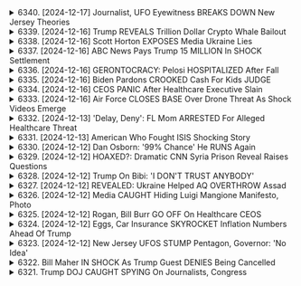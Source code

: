 <details>
<summary>6340. [2024-12-17] Journalist, UFO Eyewitness BREAKS DOWN New Jersey Theories</summary><br>

<a href="https://www.youtube.com/watch?v=yDkJoNlvZCg" target="_blank">
    <img src="https://img.youtube.com/vi/yDkJoNlvZCg/maxresdefault.jpg" 
        alt="[Youtube]" width="200">
</a>

# Journalist, UFO Eyewitness BREAKS DOWN New Jersey Theories

## 不明航空器事件之重點整理：採訪紀錄摘要

**概觀：** 本摘要基於一次採訪紀錄，內容主要討論近期於美國各地發生的不明航空器的目擊事件。採訪者與當地執法人員、白宮消息來源，以及調查事件的記者進行了深入交流，试图辨别事件的性质與背後原因。

**(一) 事件描述與目擊情況：**

*   **多重目擊證詞：** 無數的民眾和執法人員（包括警官、海岸守備隊）都報導目擊到不明飛行物（UFO）、無人機（Drone）或不明航空器（UAPA）。
*   **目擊地點：** 事件發生範圍廣泛，包括人口稠密地區和海岸線附近。
*   **異常現象：** 報導中提及的不尋常情況包括大量不明物體（多達50個）、以高速度追蹤執法船隻、以及在海洋中出現大量的空中物體。
*   **高度不確定性：** 目擊者無法確定這些物體的材質、動力來源或飛行方式。

**(二) 執法及政府部門的反應：**

*   **執法調查：** 當地執法部門（例如安郡警察局）正在積極追蹤這些物體，並記錄所有目擊事件。
*   **聯邦政府協作：** 執法部門將所有情報收集後都提交給聯邦政府。
*   **法律訴求：** 有執法部門呼籲制定相關法律，以规范无人机的运营，並追蹤所有飛行物體，類似於目前航空業對飛機的追蹤和管理方式。
*   **政府回應曖昧：** 白宮和聯邦政府的回應往往模糊不清，強調事態的可控，但沒有充分解释事件的本質。

**(三) 對事件起因的推測：**

*   **飛行器誤認：** 部分人士認為這些目擊事件可能是人們誤認了飛機、無人機或其他飛行器。
*   **無人機活動增長：** 隨著無人機技術的普及，無人機的非法或未經授權的使用情況也可能有所增加。
*   **政府機密活動：** 採訪者認為，聯邦政府可能參與一些秘密的航空活動，而這些活動可能被誤認為是外星或不明航空器。
*   **UFO/外星生命：** 一部分人仍懷疑這些不明航空器與外星生命或不明文明有關。

**(四) 採訪者的分析與判斷：**

*   **事件複雜性：**  採訪者認為，事件的起因很可能是一個複雜混合體，涉及飛行器误认、無人機活動、政府密事等多重因素。
*   **政府知情程度：** 採訪者懷疑聯邦政府可能掌握比公眾更多的信息，並正在選擇性地公開真相。
*   **風險評估：** 採訪者對聯邦政府的回應表示擔憂，認為其對事態的淡化可能構成一種不負責任行為，並可能隱藏著潛在的風險。



**結論：** 總體而言，這份採訪紀錄揭示了不明航空器事件的複雜性和不確定性。 需要更嚴肅的調查與分析，以辨明真相並确保公共安全。
</details>

<details>
<summary>6339. [2024-12-16] Trump REVEALS Trillion Dollar Crypto Whale Bailout</summary><br>

<a href="https://www.youtube.com/watch?v=rw3NTxWXvKg" target="_blank">
    <img src="https://img.youtube.com/vi/rw3NTxWXvKg/maxresdefault.jpg" 
        alt="[Youtube]" width="200">
</a>

# Trump REVEALS Trillion Dollar Crypto Whale Bailout

## 比特币战略：一份分析摘要

以下是关于比特币战略的要点总结，基于所提供的文本，并以客观严谨的条理进行组织：

**一、核心论点：对比特幣战略的反驳**

*   **财富转移:** 比特币战略被描述为一项通过转移公共资金，使已富裕阶层受益的“掠夺计划”。
*   **缺乏合理逻辑:**  策略的支持理由看似是为了让竞选支持者获得巨额利益，而非出于实际的经济或战略考虑。
*   **高风险投资：**将资金投入比特币被认为存在固有风险，包括技术过时、黑客攻击以及市场崩盘可能造成的重大财务损失。

**二、 潜在的经济风险**

*   **金融系统風險:**  将比特币纳入金融体系，提高了系统性风险。报告指出了加密货币购买资金被用于放贷的趋势，以及该领域带来的潜在问题。
*   **经济崩溃潜力:** 比特币的崩盘可能会导致类似2008年金融危机的连锁反应，特别是鉴于低收入家庭将加密货币收益用于获取住房贷款和汽车贷款的情况。
*   **过度杠杆:** 通过加密货币获得的贷款可能导致过度杠杆，加剧经济冲击时的脆弱性。

**三、 地缘政治影响**

*   **美元减弱：** 比特币战略被认为可能削弱美元价值，使美国在全球的经济影响力降低。
*   **制裁规避：** 其他国家可能利用比特币来规避经济制裁，从而损害美国的国家利益。
*   **普汀的兴趣：** 俄羅斯总统普丁对加密货币表现出兴趣，这进一步增加了人们对美元可能被规避的担忧。

**四、监管和人员变动问题**

*   **监管风险：** 该文件警告说，特朗普政府任命了亲加密货币的官员担任监管职位，可能会损害对加密货币市场的有效监管。
*   **政策失调：** 对证券交易委员会 (SEC) 和财政部的领导人进行人事调动，可能会导致监管力度减弱，对金融稳定构成威胁。
*   **PayPal 的角色:**  一些人认为，加密貨幣与PayPal的目标是创建一个“新世界货币”，但这可能会损害美国传统的金融系统。

**五、 固有技术和市场风险**

*   **技术过时：** 比特币可能被更先进的技术所取代，导致其价值迅速下降。
*   **黑客攻击和盗窃:**  加密货币对黑客攻击和盗窃尤其容易受到攻击，这可能导致巨额资金损失。
*   **缺乏内生价值:**  比特币缺乏传统的内在价值，其价格很大程度上取决于投机炒作。

**總結:**

这份分析批判性地评估了特朗普政府的比特币战略，指出其所存在的重大金融、经济、监管和技术风险。它强调了将公共资金投入这种高风险数字资产，可能导致财富转移，破坏金融稳定性，并损害美国的国家利益。
</details>

<details>
<summary>6338. [2024-12-16] Scott Horton EXPOSES Media Ukraine Lies</summary><br>

<a href="https://www.youtube.com/watch?v=K_5iClEOGu8" target="_blank">
    <img src="https://img.youtube.com/vi/K_5iClEOGu8/maxresdefault.jpg" 
        alt="[Youtube]" width="200">
</a>

# Scott Horton EXPOSES Media Ukraine Lies

## 斯考特·赫里翁關於俄烏衝突之觀點重點整理

斯考特·赫里翁 (Scott Hertron) 在 Breaking Points 節目中闡述了他對俄烏衝突的獨特視角。其核心觀點是：俄羅斯的行動並非僅僅基於浪漫或擴張野心，而是基於對自身安全關切的理性考量，且西方（尤其是美國和北約）長期以來的政策是衝突演變的主要因素。以下是他觀點的重點整理：

**一、衝突的根源：俄羅斯的合理安全關切**

*   **安全困境：** 弗拉基米爾·普丁認為，北約持續東擴，使得俄羅斯面臨來自西方國家的安全威脅。在烏克蘭部署導彈系統，使得莫斯科在 10 分鐘之內可能受到核攻擊。
*   **不對稱威脅：** 普丁擔心，如果烏克蘭加入北約，將使得西方有能力部署對俄羅斯構成直接威脅的武器系統。
*   **歷史背景：** 普丁多次強調，對克里米亞的防禦是其安全戰略的核心，他認為西方不尊重俄羅斯的安全關切。
*   **明確的訴求：** 他強調，俄羅斯的訴求並非是完全佔領烏克蘭，而是確保自身安全，即阻止烏克蘭加入北約，並阻止在該地區部署對俄羅斯構成威脅的武器系統。

**二、西方（尤其是美國和北約）的過錯**

*   **北約東擴：** 北約長期東擴，無視俄羅斯的警告和安全關切，是破壞歐洲安全格局的主要因素。
*   **雙重標準：** 西方在處理國際冲突時存在雙重標準，例如，在科索沃、南蘇丹和戈蘭高地等地區支持分離主義運動，但在俄羅斯周邊卻反對。
*   **自由主義世界秩序的虛偽性：** 西方所宣揚的自由主義世界秩序，僅是世界帝國主義的變相形式，其根本目的是維護自身的利益。
*   **違反國際規則：** 國際規則被西方所利用，以達到其政治目的，而忽略了其他国家的安全關切。
*   **領土爭端的處理：** 若是美國所為，西方便會默許，但俄羅斯若採取類似行動，則會受到嚴厲批評 (例如科索沃 vs 克里米亞)。

**三、烏克蘭的地位和衝突的意義**

*   **美國對烏克蘭的價值：** 斯考特·赫里翁認為，美國並不在乎烏克蘭的戰略意義，冷戰時期蘇聯占領烏克蘭時，美國也未採取任何行動。
*   **俄羅斯對烏克蘭的戰略重要性：** 對於俄羅斯而言，確保烏克蘭不加入北約，並防止其成為對俄羅斯構成威脅的地區，至關重要。
*  **不應接受邊境爭端的國家加入北約：** 北約不應接納存在領土爭端的國家為成員，以免引發更大的冲突。
*  **黑海地區的戰略意義：** 北約在黑海地區的存在，對於俄羅斯構成了直接的安全威脅。

**四、斯考特·赫里翁的論述方式**

*   **歷史、地緣政治和國際關係視角：** 斯考特·赫里翁的論述融合了歷史、地緣政治和國際關係等方面的知識，提供了一個全面而深入的分析。
*   **批判性思考：** 他對主流觀點進行了批判性思考，並提出了不同的見解。
*   **客觀性和理性的分析：** 斯考特·赫里翁的分析是基於客觀事實和邏輯推理，避免了情緒化的表達和偏見。
* **論述依據：** 斯考特·赫里翁的論述主要基於他的書籍，以及他在節目中所分析的歷史資料和地緣政治背景。

總而言之，斯考特·赫里翁認為，俄烏衝突並非簡單的侵略行為，而是多種因素共同作用的結果。理解衝突背後的深層原因，需要從歷史、地緣政治和國際關係等角度進行分析，並且需要批判性地思考主流觀點。他的觀點提供了一種理解衝突的新視角，並引發人們對國際安全格局和地緣政治的思考。
</details>

<details>
<summary>6337. [2024-12-16] ABC News Pays Trump 15 MILLION In SHOCK Settlement</summary><br>

<a href="https://www.youtube.com/watch?v=LqpNbc-pY84" target="_blank">
    <img src="https://img.youtube.com/vi/LqpNbc-pY84/maxresdefault.jpg" 
        alt="[Youtube]" width="200">
</a>

# ABC News Pays Trump 15 MILLION In SHOCK Settlement

## 對喬治·斯蒂法諾普洛斯（George Stephonopoulos）名譽毀損訴訟的重點整理與分析

以下，根據提供的文本，將事件與分析重點整理如下：

**I. 事件背景：**

*   **訴訟的起因：** 喬治·斯蒂法諾普洛斯在一期節目中關於特朗普的言論引發了特朗普陣營的訴訟威脅。
*   **ABC的反應：** ABC選擇和解，刊登了編輯註釋，但註釋內容模糊且缺乏明確承認錯誤。
*   **核心爭議點：** 媒體界對ABC屈服於威脅，而非捍衛其新聞報導自由表示質疑與擔憂。

**II. ABC屈服原因的可能性推測：**

*   **保險因素：** 有分析指出，類似事件中，保險公司可能要求媒體和解，降低風險。此前曾有案例（克里斯·漢森事件）表明保險公司可能主導和解決策。
*   **避免訴訟成本：** 媒體可能評估了訴訟的成本、時間和聲譽風險，最終決定和解以避免更嚴重的後果。
*   **特朗普陣營的威脅：**  特朗普陣營可能直接聯繫ABC，威脅若不更正言論，將發起名譽毀損訴訟。

**III. 對此決定的批評與擔憂：**

*   **新聞自由的侵蝕：** 多名專家（包括律師、記者）認為，ABC此舉為不正當壓力屈服，設置了一個可怕的先例，可能危害新聞自由和媒體獨立性。
*   **對媒體的威慑：** 此事件可能向其他媒體傳達信息，暗示在報導涉及特朗普時需謹慎，以免引發訴訟。
*   **編輯註釋的模糊性：** 編輯註釋的措辭含糊不清，未能明確承認錯誤或更正不實信息，被認為是一種敷衍的方式。
* **媒體怯懦** 多個媒體工作者認為ABC屈服於壓力是種怯懦行為。

**IV. 其他重要觀點：**

*   **保險因素的可能性：** 媒體的保險可能促使和解。
*   **案例類似性：** 曾有名記者與保險公司產生衝突，保險公司促使他和解。
*   **編輯註釋的作用：** 和解協議可能要求包含編輯註釋。

**V. 文本呼籲**

*   文本作者希望得到ABC內幕消息，並強調自己將公開一切真相。
* 作者同時呼籲支持獨立媒體，並邀請讀者訂閱breakingpointsto.com。
* 文本鼓勵讀者分享並留下意見。
</details>

<details>
<summary>6336. [2024-12-16] GERONTOCRACY: Pelosi HOSPITALIZED After Fall</summary><br>

<a href="https://www.youtube.com/watch?v=idcOxWm7RLU" target="_blank">
    <img src="https://img.youtube.com/vi/idcOxWm7RLU/maxresdefault.jpg" 
        alt="[Youtube]" width="200">
</a>

# GERONTOCRACY: Pelosi HOSPITALIZED After Fall

## Breaking Points 節目對話重點整理：美國政治體制與民主困境

以下為 Breaking Points 節目的對話重點整理，針對美國政治體制、民主運作、以及資深政治人物權力固守等問題，進行結構化的歸納：

**一. 資深政治人物權力固守的現象分析:**

*   **缺乏可信的挑戰者:** 諸如米奇·麥克康奈、南希·裴洛西、戴安·範斯坦等資深政治人物，往往能夠利用自身財力、政治資源，壓制可能的黨內挑戰者，避免初選競爭。
*   **對黨內初選的操縱:** 資深議員傾向拒絕與挑戰者進行公開辯論，透過資金和資源優位，控制選舉結果。
*   **政治生態的助長：** 在某些情況下，例如肯塔基和舊金山，選區政治結構（共和黨優勢區，或民主黨鐵票區）使得資深議員即便不受當地選民歡迎，亦能藉由黨內優勢穩奪勝選。

**二. 民主運作的缺陷與隱憂:**

*   **選民選擇的侷限性:** 缺乏具競爭力、理念清晰的挑戰者，限制了選民的多元選擇。
*   **缺乏真正的政治革新:** 現有體系阻礙了新觀念、新力量的湧現，讓選民難以推動真正的改變。
*   **政客權力掌握的長期化：** 一些政治人物直至身體虛弱，甚至喪失認知能力，仍在職，凸顯政治體系缺乏健全的換血機制。
*   **利益集團的操控:** 既有體系容易被利益集團掌控，阻礙了真正代表民意的政策推動。

**三. 肯塔基州與舊金山選區的特殊性分析:**

*   **肯塔基州：** 該州由於強烈的共和黨傾向，使得民主黨候選人難以與麥克康奈競爭，即便麥克康奈不受選民歡迎。
*   **舊金山：** 裴洛西在該選區擁有深厚的黨內優勢，使得民主黨初選缺乏真正的競爭，讓她得以長期在職。

**四. 體制性問題的根源：**

*   **資金的力量：** 政治人物藉由籌集大量資金，強化自身影響力及操縱選舉的空間。
*   **缺乏制衡機制：** 現有體系缺乏健全的制衡機制，無法有效遏制資歷深厚的政客濫用權力的現象。
*   **美國醫療保健體制的問題：** 議員們能夠在身體狀況不佳的時候持續擔任公職，暴露了美國的醫療保健體系無法及時啟動換血機制。
*   **孤立主義 VS. 霸權：** 節目提到一些資深政客仍然堅持美國在全球霸權的政策，而忽視了國內的需求。

**五. 節目呼籲與號召：**

*   節目呼籲選民認清體制性問題，並積極參與政治，推動真正的變革。
*   節目呼籲支持獨立媒體，打破既有權力的壟斷。
*   節目鼓勵觀眾分享節目內容，擴大影響力，共同努力改變現狀。
</details>

<details>
<summary>6335. [2024-12-16] Biden Pardons CROOKED Cash For Kids JUDGE</summary><br>

<a href="https://www.youtube.com/watch?v=7FxSGj9-MbE" target="_blank">
    <img src="https://img.youtube.com/vi/7FxSGj9-MbE/maxresdefault.jpg" 
        alt="[Youtube]" width="200">
</a>

# Biden Pardons CROOKED Cash For Kids JUDGE

好的，以下是對您提供的文字的重點整理與歸納：

**總體主題：** 總統赦免權的濫用與不公正，以及拜登政府赦免決定的爭議性。

**一、核心論點：**

*   **赦免權的選擇性運用：** 批評人士認為拜登政府的赦免決策優先考慮了其支持者、富裕人士及其盟友，而非真正需要幫助的無辜者。
*   **缺乏審查機制：** 赦免流程存在漏洞，使得一些不應被赦免的人（如“金錢導向”的法官）也獲得了赦免。
*   **不公的優先級：** 總統之子以及與政權有聯繫的人比實際被不公正地監禁的個人獲得了更高的赦免優先級。

**二、具體例子：**

*   **總統之子：** 拜登總統的首個赦免對象是他的儿子。
*   **“金錢導向”的法官：** 一名因“金錢導向”而判刑的法官被赦免，引發廣泛批評。
*   **被遺忘的受害者：** 被指控需要幫助的個人（如史蒂芬·東吉、朱利安·阿桑奇等）卻未得到赦免。

**三、批評與疑慮：**

*   **缺乏透明度：** 赦免流程的缺乏透明度讓人懷疑總統的赦免權被濫用。
*   **缺乏盡職調查：** 總統似乎缺乏對赦免對象背景的審查，導致不良後果。
*   **政治動機：** 批評者認為拜登政府的赦免決策具有政治動機，目的是討好特定群體。

**四、總結：**

文章批判了拜登政府赦免權的使用，並指出其決策存在偏頗和不公正的現象。 作者認為總統似乎優先考慮了政治盟友和富豪捐贈者, 而忽略了那些真正需要幫助的受害者。

希望這些重點整理對您有所幫助！
</details>

<details>
<summary>6334. [2024-12-16] CEOS PANIC After Healthcare Executive Slain</summary><br>

<a href="https://www.youtube.com/watch?v=JxQA4u_WYM0" target="_blank">
    <img src="https://img.youtube.com/vi/JxQA4u_WYM0/maxresdefault.jpg" 
        alt="[Youtube]" width="200">
</a>

# CEOS PANIC After Healthcare Executive Slain

## Breaking Points 視頻重點摘要 (關於槍擊事件嫌犯逮捕)

以下是視頻內容的重點摘要，以條列格式呈現，並使用正式用語：

**一. 事件概要**

*   **槍擊事件發生**: 視頻討論一桩槍擊事件，重點關注嫌犯的逮捕過程及其相關隱私疑慮。
*   **嫌犯逮捕**: 嫌犯在被列車逮捕後，嫌疑犯的個人資料和逮捕過程成為討論重點。
*  **懷疑逮捕進程** : 視頻主要討論逮捕過程中的異常情況以及可能存在的隱私侵犯。

**二. 逮捕過程細節**

*   **照片辨識**: 執法部門利用嫌犯的照片，通過公民提供的線索進行辨識。
*   **麥當勞線索**: 嫌犯是根據麥當勞快餐店客戶提供的線索，通過臉部匹配技術確定身份。
*   **時間疑慮**: 傳聞嫌犯是在警方根據該線索到達現場後幾分鐘被逮捕，由於信息量巨大，時間安排引人懷疑。
*   **潛在的監視技術**: 視頻質疑執法部門是否使用了麥當勞快餐店的監視系統 (包括臉部識別)，未經同意調取公民資料，構成潛在隱私侵犯。

**三. 隱私權及監視技術的討論**

*   **面部掃描和生物數據**:  視頻指出，TSA (運輸安保管理局) 正在推行面部掃描技術，例如在機場進行安檢，並將公民的生物數據存儲在政府數據庫中。
*   **預檢和監控網絡**:  指出有 4500 萬人已參與 TSA 預檢計劃，意味著他們的指紋、面部信息和個人數據已被政府搜集。
*   **監視技術的普及**:  強調現代城市中監視攝影机的數量龐大，導致公民几乎無時無刻不在被監控。

**四.  嫌犯行為分析**

*   **丟棄的物品**: 嫌犯在逃亡過程中丟棄了槍支、子彈和假鈔，行為舉止引發疑問。
*   **逃亡策略**: 嫌犯未選擇搭乘飛機，而是選擇搭乘列車逃生，或許認為這是一種更安全的方式。
*  **是否故意被捕**： 視頻質疑嫌犯是否故意被捕，因為他丟棄的物品過於明顯。

**五. 媒體和公民的參與**

*   **公民參與情報提供**：公民積極參與情報提供，但大量情報可能導致警方難以篩選可信資訊。
*  **媒體曝光隱私**： 公眾對於隱私權的討論：對於政府的行為、隱私政策、監控技術以及公民權利等問題提出質疑。

**六. 呼籲及行動**

*    **支持獨立媒體**：鼓勵觀眾支持Breakingpoints.com，以支持獨立媒體發展。
*   **參與討論**：鼓勵觀眾通過點讚、留言和分享視頻，參與討論，擴大影響力。
</details>

<details>
<summary>6333. [2024-12-16] Air Force CLOSES BASE Over Drone Threat As Shock Videos Emerge</summary><br>

<a href="https://www.youtube.com/watch?v=FbbGXVKvNMs" target="_blank">
    <img src="https://img.youtube.com/vi/FbbGXVKvNMs/maxresdefault.jpg" 
        alt="[Youtube]" width="200">
</a>

# Air Force CLOSES BASE Over Drone Threat As Shock Videos Emerge

好的，以下是對提供的文字記錄進行的重點整理，使用正式用語、分段歸納和條列格式：

**一、事件概述與核心爭點**

*   **未知飛行物 (UFO) 目擊事件：** 美國（尤其是紐澤西州）近期頻繁出現身份未知的無人航空器（UAV）目擊事件，引起公眾和政府的關注與恐慌。
*   **聯邦政府的回應：** 聯邦政府（包括 FBI）正在調查這些目擊事件，但資訊披露有限，導致資訊不對稱。
*   **政治壓力：** 紐澤西州知事（Phil Murphy）公開要求聯邦政府加大調查資源，並向公眾提供更具體的資訊，加劇了政府的壓力。
*   **核心爭點：** 目擊事件的來源、目的以及是否構成安全威脅，是目前的主要爭議焦點。

**二、可能的解釋與假設**

*   **隱蔽的國家級計畫：** 目擊事件可能是軍方的秘密行動或實驗性計畫，但政府保持沉默以保密。
*   **恐怖威脅：** 有人猜測這些無人機可能攜帶有毒物質或武器，是對公共安全的威脅（例如：「骯髒炸彈」）。
*   **外部力量的干預：** 存在陰謀論，認為這些無人機可能來自其他國家或外星勢力。
*   **未知的技術：** 也存在技術推斷，認為這些無人機可能配備了突破性但未公開的技術。

**三、政府的資訊透明度和公眾反應**

*   **資訊不透明：** 政府在事件調查過程中缺乏透明度，未能及時向公眾提供充分的資訊，引發了不信任和懷疑。
*   **公眾恐慌：** 缺乏資訊的公眾容易產生恐慌和猜測，增加了社會的不穩定性。
*   **政治壓力：** 州政府官員（如紐澤西州知事）正在向聯邦政府施壓，要求增加資訊公開透明度。

**四、對於川普的討論**

*   **川普的角色：** 對於前總統川普是否可能揭露機密訊息，存在爭議。
*   **信任問題：** 質疑川普的個人可信度，以及他是否會遵循既定規範並揭露真相。

**五、可能的應對措施**

*   **加強聯邦政府的調查：** 需要投入更多的資源，以徹底調查事件的來源和目的。
*   **信息公開：** 聯邦政府應向公眾公開更多信息，以平息恐慌和建立信任。
*   **建立空中管制：** 考慮建立空中管制，以保護重要設施和確保飛行安全。
*   **加強邊境安全：** 密切關注邊境活動，以防止不明無人機入侵。

希望以上整理對您有所幫助。
</details>

<details>
<summary>6332. [2024-12-13] 'Delay, Deny': FL Mom ARRESTED For Alleged Healthcare Threat</summary><br>

<a href="https://www.youtube.com/watch?v=MwgOACKfSAI" target="_blank">
    <img src="https://img.youtube.com/vi/MwgOACKfSAI/maxresdefault.jpg" 
        alt="[Youtube]" width="200">
</a>

# 'Delay, Deny': FL Mom ARRESTED For Alleged Healthcare Threat

## 對象：健康保險公司聯合醫療（UnitedHealth Group）的重點整理

本次討論重點集中在聯合醫療公司的員工待遇及公司處理負面輿論的方式，從媒體人Kenn Crippshtein的報導與分析中提取。

**一、核心問題：員工待遇與企業形象**

* **崩塌的系統與痛苦的員工：** 聯合醫療的員工，特別是客服（Call Center）人員，深感痛苦與無助，原因是公司存在著落後的系統、僵化的流程以及缺乏權限來解決問題。許多員工正在承受極大的心理壓力，並且想找到別的工作。
* **官僚主義和不人道的工作環境：** 許多員工認為他們從事的工作令人厭惡，且缺乏改變的機會，這造成許多負面情緒與壓力。
* **公司內部與外部的訊息不對稱：** 許多媒體報導與公司發言人僅僅呈現正面形象，卻忽略了基層員工的真實處境。

**二、公司應對輿論的方式**

* **初期反應：防禦與否認：** 聯合醫療最初的回覆是防禦性的，並認為所有批評都是虛假的、不公正的。
* **策略轉變：承認問題並表達關心：**  在受到越來越多的批評後，公司嘗試轉變策略，開始承認系統存在問題，並表達對員工的關心。但這種轉變被分析為是為了維護公司形象而做出的反應。
* **內部溝通與外部宣傳的不一致：**  公司對內發送的備忘錄最初充滿防禦性，但在公眾面前則表現出關心和理解。

**三、媒體與資訊傳播的角色**

* **媒體報導的偏差：** 媒體通常僅報導公司高層的觀點，缺乏對基層員工的深入報導，造成資訊的不平衡。
* **獨立評論的重要性：** 獨立媒體人Kenn Crippshtein通過深入採訪和分析，揭示了聯合醫療公司內部真實情況。
* **真相的獲取：** 直接從員工那裡獲取資訊，而非依賴公司官方發布，對於了解真實情況是至關重要的。

**四、 Kenn Crippshtein 的資訊傳播渠道**

* **Substack 平台：** 鼓勵聽眾追蹤Kenn Crippshtein的Substack平台，以獲取更多相關分析和報導。
* **資訊更新頻率：** Kenn Crippshtein每天都會更新Substack平台，分享最新的資訊。

**五、 結論**

本次討論重點指向了聯合醫療內部存在的問題，以及公司在維護其公眾形象時所使用的策略。獨立媒體人的深入報導對於揭示真相，以及推動公司改善員工待遇至關重要。
</details>

<details>
<summary>6331. [2024-12-13] American Who Fought ISIS Shocking Story</summary><br>

<a href="https://www.youtube.com/watch?v=ao170etxp-s" target="_blank">
    <img src="https://img.youtube.com/vi/ao170etxp-s/maxresdefault.jpg" 
        alt="[Youtube]" width="200">
</a>

# American Who Fought ISIS Shocking Story

## 叙利亚局勢分析及地方自治區評估：重點摘要

此摘要基於對視頻內容的分析，提供對敘利亞局勢、地方自治區發展及人道主義關切的客觀總結。

**一、地區概況及主要參與者：**

*   **敘利亞國內衝突：** 敘利亞持續的衝突牽涉多方勢力，包括敘利亞政府、反對派組織、庫德族人民自衛軍(YPG)、伊斯蘭國(ISIS)以及外來干預勢力（土耳其、俄羅斯、美國等）。
*   **庫德族自治區(Rojava)：** 敘利亞北部存在一個以庫德族為主體的自治區，被稱為Rojava（Rojava）。該自治區尋求更大的政治自治權，並在一定程度上建立了自行管理體系。
* **主要勢力互動：**
    *   **美國：** 支持敘利亞北部庫德族勢力YPG，但拒絕將YPG除名恐怖組織名單。
    *   **俄羅斯：** 傾向於支持敘利亞政府，鼓勵敘利亞政府與地方自治區進行聯邦體制整合。
    *   **土耳其：** 將YPG視為國家安全威脅，並進行了多次軍事干預，試圖阻止其在敘利亞北部形成穩固的勢力範圍。

**二、政治發展及自治前景：**

*   **聯邦體制建議：** 俄羅斯積極推動敘利亞政府與庫德族自治區建立聯邦體制，仿效伊拉克庫德斯坦自治區模式。然而，敘利亞總統阿薩德不願意割讓權力，對聯邦體制方案持保留態度。
*   **YPG的合法性：** 美國對YPG拒絕除名恐怖組織名單，限制了該組織獲得國際認可和政治合法性。
*   **飛行禁區與國際制裁：** 建議解除敘利亞北部地區的禁飛區，並將 PKK 除名恐怖組織名單，以促進當地經濟發展，允許當地社區獲得投資和貿易機會。

**三、人道主義危機：**

*   **國內流離失所人口：** 敘利亞內部存在大量流離失所人口，特別是在阿勒波等地。這些流離失所者面臨嚴峻的生活環境和生存挑戰，包括食物短缺、醫療服務匱乏以及冬季氣候帶來的威脅。
*   **緊急人道援助需求：** 特別提到在阿勒波地區的庫德族、雅茲يدي族和亞美尼亞族流離失所者，強調他們迫切需要人道援助，包括食品、住房和醫療服務。
*   **人道援助組織：** 強調庫德紅新月社在提供人道援助方面所發揮的作用，並鼓勵公眾支持該組織的工作。

**四、文化及宗教多樣性：**

*   **敘利亞文化多樣性：** 敘利亞是一個文化和宗教多元化的社會，存在庫德族、雅茲يدي族、亞美尼亞族等不同群體。
*   **亞拉姆語的重要性：** 強調亞拉姆語在當地文化和宗教中的重要性，並提到YPG中有許多亞拉姆語人口的存在。
*   **文化遺產：**  表明敘利亞擁有豐富的文化和宗教遺產，包括早期基督教文化。

**总结：**

此分析強調了敘利亞局勢的複雜性，涉及政治鬥爭、人道主義危機和文化多元化等因素。 建立一個可持續和和平的未來，需要各方放下成見，尋求共同利益，加強對敘利亞人民的人道主義援助。
</details>

<details>
<summary>6330. [2024-12-12] Dan Osborn: '99% Chance' He RUNS Again</summary><br>

<a href="https://www.youtube.com/watch?v=9pTcDqpfsj4" target="_blank">
    <img src="https://img.youtube.com/vi/9pTcDqpfsj4/maxresdefault.jpg" 
        alt="[Youtube]" width="200">
</a>

# Dan Osborn: '99% Chance' He RUNS Again

## Dan Osborne 訪談重點整理

**I. 競選核心與策略**

* **目標選民:** 底層勞動階級，強調代表他們發聲。
* **政策重點:** 降低稅負，提升可負擔能力。
* **差異化:** 強調自己與建制派政客的不同，不受國家層級的政治框架束縛。
* **選舉策略:** 注重地方層面的選舉，認為比起進軍國家層級，在地方層面的選舉機會較高，也更能得到選民接納。

**II. 選舉挑戰與考量**

* **國家層级选举的风险:**  在国家层面的选举中，选民更注重政客的政治立场，而非其个人背景。
* **建制派的压力:**  来自建制派的政治压力和负面评价会对选举造成阻碍。
* **选民的差异化认知:**  选民更倾向于支持那些既有地方特色，又符合自身利益的政客。
* **地方選舉機運:**  強調地方選舉比國家級選舉更具機會，選民相對寬容。

** III. 參選者案例分析**

* **Larry Hogan (馬里蘭州):** 受歡迎的州長，但因其與 McConnell 的政治連結而在參議院選舉中失利。選舉廣告重點攻擊他在聯邦議員的投票立場。
* **Phil Scott (佛蒙特州):** 備受尊敬的州長，即使在偏自由的佛蒙特州仍獲得支持證明其個人魅力和議題貼近人民的特點。
* **Charlie Baker (麻薩諸塞州)/ Scott Brown:**  兩人皆為在非共和黨傳統地區勝出的州長/聯邦參議員。
* **Luis Fortunato Edwards(堪薩斯州):** 強調地方性選舉，較容易獲得選民支持。

**IV.  Working Class Heroes 基金会**

* **基金會目標:** 資助和發掘代表勞動力階級的政治新星。
* **募款策略:** 鼓勵潛在捐款者透過電子郵件註冊，以便在基金會開始招聘時獲得更新信息。

**V.  選舉及政治趨勢觀察**

*  **地方主導:**  強調地方選舉更利於在國家層面的發展。
*  **選民認知差異:** 选民对地方政治的容忍度相对较高，而对国家层面的政治立场更为注重。
*  **建制派因素:**  政治建制派对候选人的影响力以及可能造成的负面影响。
* **選民的價值觀：** 選民更注重政治人物的政策是否符合自身利益，以及是否能代表他們的價值觀。
</details>

<details>
<summary>6329. [2024-12-12] HOAXED?: Dramatic CNN Syria Prison Reveal Raises Questions</summary><br>

<a href="https://www.youtube.com/watch?v=O0aIqt2RzbA" target="_blank">
    <img src="https://img.youtube.com/vi/O0aIqt2RzbA/maxresdefault.jpg" 
        alt="[Youtube]" width="200">
</a>

# HOAXED?: Dramatic CNN Syria Prison Reveal Raises Questions

好的，这是一份对您提供文本的清晰、客观重点总结，采用正式术语并按小节归纳并使用列表格式：

**一、核心叙述与核心质疑**

*   **叙述焦点：** 一位被叙述者从叙利亚监狱中释放的男性（代号：该男子的身份是讨论的关键）。叙述者质疑该男子的故事真实性，怀疑其可能为精心策划的舞台剧。
*   **主要质疑点：**
    *   **监狱环境的异常：** 叙述者怀疑监狱的条件是否像描述的那样恶劣。
    *   **被捕和释放过程的疑点：**  描述的逮捕和释放过程存在不一致和不合理之处。
    *   **叙述者的动机：**  叙述者怀疑该被叙述者是否故意隐瞒或提供虚假信息。

**二、对叙利亚局势和相关人物的背景分析**

*   **对叙利亚内战及其影响的关注：** 叙述者分析了叙利亚冲突的复杂性，以及西方国家对叙利亚冲突的态度和干预。
*   **对参与叙利亚冲突的不同派别及其政治立场的批判：** 叙述者批判了叙利亚冲突中各方的行为和动机，特别是对一些被西方视为温和反对派的团体的质疑。
*   **对クラリッサ・ウォード的分析：** 分析了新闻记者（クラリッサ・ウォード）在叙利亚战争中采取的立场和行为，怀疑她可能因为个人经历和意识形态立场而对某些事件有倾向性报道。

**三、新闻伦理与媒体可信度**

*   **对CNN等传统媒体可能存在的偏见的质疑：** 叙述者表达了对传统媒体可能存在的偏见和不公正报道的担忧。
*   **对新闻报道真实性的重要性的强调：** 叙述者强调了核实新闻来源、确保报道客观公正的重要性。
*    **对新闻媒体在复杂冲突中扮演角色的反思：** 叙述者呼吁新闻媒体承担起更多社会责任，避免将个人偏见和政治立场带入新闻报道中。

**四、其他相关问题**

*   **对叙利亚监狱状况的关注：** 叙述者表达了对敘利亞监狱中人权状况的担忧。
*   **对西方政府和媒体对敘利亞冲突的政策的批判：** 敘述者批判了西方国家在敘利亞冲突中采取的政策，并呼吁更谨慎、更客观的应对策略。
*   **对媒体独立性和言论自由的强调：** 叙述者呼吁保障媒体独立性和言论自由，以便能够更全面、更客观地报道冲突事件。
</details>

<details>
<summary>6328. [2024-12-12] Trump On Bibi: 'I DON'T TRUST ANYBODY'</summary><br>

<a href="https://www.youtube.com/watch?v=lMIvNkUIUXw" target="_blank">
    <img src="https://img.youtube.com/vi/lMIvNkUIUXw/maxresdefault.jpg" 
        alt="[Youtube]" width="200">
</a>

# Trump On Bibi: 'I DON'T TRUST ANYBODY'

## 文章重點整理

本文章為對談形式，內容圍繞國際局勢與軍事援助的討論。以下以小節及條列式歸納重點：

**一、中東局勢與以巴衝突:**

*   **對以色列的施壓:** 美國可能透過施壓以色列對外關係，要求其在巴勒斯坦衝突中做出讓步。
*   **特朗普與納坦尼亞胡的關係:** 美國前總統特朗普可能藉由向以色列總理納坦尼亞胡施壓，促使其在特定議題上妥協。
*   **人道危機與死亡人數:** 巴勒斯坦加沙地區正在經歷嚴重的人道危機，已知萬餘人死亡。
*   **民間傷亡情況:** 報導指出美國非營利組織疑似透過軍事援助，間接導致巴勒斯坦平民傷亡。

**二、美國對烏克蘭軍事援助:**

*   **非法武器轉讓:** 有美國議員助理被逮獲，試圖非法將軍事裝備運送至烏克蘭。
*   **漏洞與合規性:** 法律對於非營利組織援助軍事物資的規範存在漏洞，可能被濫用。
*   **非營利組織的角色:** 有美國非營利組織透過接受捐款並購買軍事物資，轉供戰區，引發法律與道德爭議。
*   **武器種類與用途:** 涉案武器包含防彈背心、瞄準鏡、夜視鏡等，甚至有狙擊步槍及相關器材，用途令人擔憂。
*   **IRS 稅務爭議:** 過去奧巴馬政府時期的 IRS 稅務醜聞，導致對於 501(c)(3) 非營利組織的監管趨於鬆懈。

**三、其他關鍵議題:**

*   **軍事裝備來源不明:** 有人士關注軍用裝備是否有經由合法管道，或透過漏洞轉入戰區。
*   **道德與倫理問題:** 協助軍事行動，可能導致平民受害，引發道德與倫理方面的討論。
*   **資訊透明度:** 對於非營利組織的軍事援助活動，需要更高的透明度，以確保符合規範。

**備註:** 本篇文章內容涉及國際敏感局勢與道德爭議，需要以批判性角度看待。
</details>

<details>
<summary>6327. [2024-12-12] REVEALED: Ukraine Helped AQ OVERTHROW Assad</summary><br>

<a href="https://www.youtube.com/watch?v=PyHQfD0PYWs" target="_blank">
    <img src="https://img.youtube.com/vi/PyHQfD0PYWs/maxresdefault.jpg" 
        alt="[Youtube]" width="200">
</a>

# REVEALED: Ukraine Helped AQ OVERTHROW Assad

## 西利亞情勢分析：烏克蘭之情報行動與地政效應

以下針對原文內容進行學術總結與重點歸納：

**一、核心議題與關鍵事件**

*   **烏克蘭干預西利亞內戰：** 本報告核心揭露，烏克蘭情報單位秘密援助敘利亞反政府 quân隊，協助推翻權力，並對抗俄羅斯及其盟友。
*   **情報支援與技術轉移：** 烏克蘭派遣精於無人飛行載具 (UAV) 操作人員以及約150 架UAV 至敘利亞伊德立部，支援反政府勢力，尤其是以阿爾凱達關聯的塔赫爾·阿拉姆 HTS 為首的領袖。
*   **地緣政治動機：** 烏克蘭情報行動背後動機是削弱俄羅斯在中東的影響力，並透過干擾其盟友來分散 روسيا的軍事資源。

**二、行動影響與潜在後果**

*   **俄羅斯策略调整：** 由於在敘利亞的地位受挫，俄羅斯可能将更多軍事資源投入烏克蘭戰爭，提高戰鬥意志，並將資源集中於當前的戰爭。
*   **區域聯盟的複雜化：** 與俄羅斯對立的土耳其，與俄羅斯在東歐和高加索地區存在長期競爭，可能因此更加依賴與美國及北約的關係，進一步加劇該地區的地緣政治緊張局勢。
*   **情報失效與風險：** 美國情報體系被質疑未能掌握烏克蘭在敘利亞的行動，以及對韓國潛在的政變動向，揭示了情報蒐集及分析上的潛在漏洞。

**三、战略分析與潛在風險**

*   **烏克蘭的戰略考量：** 烏克蘭可能認為透過干預敘利亞，能夠分散 روسيا的精力，為自身爭取時間或創造更有利的戰場條件。然而，此舉風險在于激化地區矛盾，並引發更廣泛的衝突。
*   **美國的潛在風險：** 敘利亞境內存在大量的美軍駐基地及請負人員，若受到干預或攻擊，將對美國造成直接的安全威脅。
*   **地緣政治的複雑性：** 本事件凸显了地緣政治的複雜性以及在地中海及東地中海地區的權力競爭。

**四、结论與评估**

烏克蘭在敘利亞的情報行動，不僅改变了該地區的政治格局，也可能對烏克蘭自身及相關國家的战略利益產生重大影響。美國情報體系未能及時掌握該行動，暴露出情報蒐集与分析上的不足。本事件也突出了地緣政治的複雜性以及在地中海及東地中海地區的權力競爭。
</details>

<details>
<summary>6326. [2024-12-12] Media CAUGHT Hiding Luigi Mangione Manifesto, Photo</summary><br>

<a href="https://www.youtube.com/watch?v=GUOtb1I8vmA" target="_blank">
    <img src="https://img.youtube.com/vi/GUOtb1I8vmA/maxresdefault.jpg" 
        alt="[Youtube]" width="200">
</a>

# Media CAUGHT Hiding Luigi Mangione Manifesto, Photo

## 對話要點整理 (BreakingPoints Podcast, Ken Klipperstein 錄音)

**核心議題:** 媒體在重大突發事件中 (尤其涉及槍擊、暴力恐嚇) 的訊息審查及媒體自我定位。

**一. 新聞價值 vs. 訊息控制**:

* **事件概要:** 主要討論一位嫌疑犯的事件，該嫌疑犯發布了脅迫性資訊。媒體普遍拒絕公開該嫌疑犯的相關資訊（包含資訊文件，脅迫性圖片）。
* **媒體立場:** 媒體機構普遍以 “公共安全” 作為理由拒絕公開資訊，認為其內容對公眾構成潛在危險。
* **作者 (Ken Klipperstein) 的觀點:** 認為媒體應聚焦於提供真實和完整資訊給公眾，讓公眾自行判斷，而非替公眾做出決策。
* **核心爭論點:** 媒體是否有權力以 “公共安全” 為由，篩濾掉可能讓公眾知情的資訊，抑或應完全尊重資訊自由？

**二. 訊息審查的案例與模式**:

* **先例:** 比對了過去的案例，像是 “Unabomber” 的宣言。當時媒體公開了宣言，最終導致嫌疑人的落捕，但也引發了對宣傳暴力思想的道德爭論。
* **一致性**: 作者批評媒體對不同案例的標準不一。
* **媒體動機**: 作者認為媒體可能受到 “華盛頓”、“紐約” 特定群體的影响，導致媒體呈現出與普通民眾（例如威斯康辛州的民眾）不同的資訊偏好。
* **媒體與執法部門關係**: 作者暗示媒體可能與執法部門達成交易，形成一種“相互支持”的局面，導致某些資訊被壓制。

**三. 信息管道及獨立媒體的崛起**:

* **Substack的重要性**: 作者透過Substack平台公布了被主流媒體壓制的情報，吸引了大量關注者。
* **独立媒體的价值**:  獨立媒體能绕过传统媒体的审查，更直接地将資訊傳遞给公眾。
* **媒體責任**:  作者呼籲媒體需要對其自身的責任有更清楚的认识：媒體應該成為資訊的傳遞者，而不是公眾的“保護者”或“管理者”。

**四. 公眾討論的缺失**:

* **缺乏公開討論**: 作者批評主流媒體缺乏對訊息公開政策的公開討論，使得公眾無法參與決策。
* **“假裝沒有發生”的態度**:  主流媒體常常採取“假裝沒有發生”的態度，避開敏感議題，壓制公眾的知情權。
* **主流媒体的虚伪**: 虽然主流媒体拒绝公开信息，但他们却可以通过链接到Substack了解信息，体现了他们的虚伪性。

**核心觀點:**

作者强烈认为，主流媒体正在滥用其权力，通过审查信息来操纵公众认知。 独立媒体及Substack等平台为读者提供了获取独立、完整資訊的渠道。 公众有权知情，媒体应尊重公众的知情权，而非替公众做出判断。
</details>

<details>
<summary>6325. [2024-12-12] Rogan, Bill Burr GO OFF On Healthcare CEOS</summary><br>

<a href="https://www.youtube.com/watch?v=ijpJrUviQi8" target="_blank">
    <img src="https://img.youtube.com/vi/ijpJrUviQi8/maxresdefault.jpg" 
        alt="[Youtube]" width="200">
</a>

# Rogan, Bill Burr GO OFF On Healthcare CEOS

## ルイジ・マニオン事件：インタビュー及び近況整理

この文書は、ルイジ・マニオン氏のインタビュー内容と、事件に関する周辺情報に基づき、主要なポイントを整理したものです。

### 1. インタビュー内容

*   **異常なインタビュー設定:** マニオン氏は刑務所に収監中であり、インタビューは共用スペースで行われました。
*   **刑務所の状況:** 刑務所の構造は、寮形式であり、受監者は共用スペースで過ごしている模様です。
*   **インタビューの不可解性:** 刑務所内で夜の10時以降、テレビニュースを視聴し、受監者から声援が上がるなど、通常では考えられない状況でインタビューが実施されました。
*   **マニオン氏の主張不明確:** 罪状に対する主張、精神鑑定、今後の裁判予想など、マニオン氏自身の主張は依然として不明確な部分が多い。

### 2. 事件の周辺情報

*   **収監場所:** マニオン氏はニューヨーク州刑務所に移送される可能性があり、特にダンベリー刑務所やダナム・モラ刑務所が候補として挙げられている。
*   **罪状と量刑予想:** 事件の内容や罪状によっては、長期間の服役が予想されるものの、精神鑑定の結果などによって量刑が変わる可能性がある。
*   **裁判の見通し:** マニオン氏は無罪を主張するかもしれないが、陪審員の判断や裁判のシステムによって、その試みは困難になるかもしれない。
*   **メディアとマニフェストの関係:** マニオン氏が自身のマニフェストを公開した経緯や、他のメディア組織がそれを報道しなかった理由について、ケン・クリッペンスタイン氏が解説する予定。
* **精神状態の可能性:** マニオン氏は、精神異常を理由として無罪を主張する可能性がある。

### 3. その他

*   本インタビューは、一般的な刑務所内でのインタビューとは大きく異なり、異常な状況下で行われている。
*   事件の真相解明のため、今後の裁判の動向や、マニオン氏自身の主張などに注目する必要がある。
*   本分析は、現時点で入手可能な情報に基づいています。
</details>

<details>
<summary>6324. [2024-12-12] Eggs, Car Insurance SKYROCKET Inflation Numbers Ahead Of Trump</summary><br>

<a href="https://www.youtube.com/watch?v=ubO93EKjXls" target="_blank">
    <img src="https://img.youtube.com/vi/ubO93EKjXls/maxresdefault.jpg" 
        alt="[Youtube]" width="200">
</a>

# Eggs, Car Insurance SKYROCKET Inflation Numbers Ahead Of Trump

## 汽車保險價格上漲：綜合因素與系統性問題分析

以下為文章內容的重點整理，以條列式呈現，並分為幾個主要類別：

**一、汽車保險價格上漲的成因：多重因素匯集**

*   **日益增加的修車成本：** 汽車技術發展導致汽修成本顯著提升。
*   **高價汽車的普及：** 價格較高的進口車或豪華汽車增加保險賠付風險。
*   **欺詐案件的頻繁發生：** 保險欺詐行為（如虛報事故、人身傷害索賠）推高保險費用。
*   **訴訟風氣與高額賠償：** 人身傷亡案件中高額賠審金與訴訟費用加劇成本壓力。
*   **極端天氣事件頻發：** 暴風雨等自然災害造成的車輛損壞增加保險理賠。
*   **12月保費高峰：** 該月份通常多發新的保險索賠, 導致保費上漲。
*   **不合法移民問題：** 無合法身份的移民可能未投保足夠的保險，造成事故責任轉嫁，增加整體成本。

**二、系統性問題：深層成因分析**

*   **物價普遍上漲：** 各種生活必需品（如食品和汽油）價格上漲, 平均美國家庭的消費負擔加重。
*   **高昂的維護成本：** 除了保險費用之外，汽車維護、燃油消耗以及車輛本身的購置成本都在攀升。
*   **郊區化居住模式：** 現代生活方式導致郊區依賴汽車，交通成本無法避免。

**三、社會影響與潛在解決方案**

*   **對中下階層的衝擊：** 保險高漲使得車輛保有成本增加，影響家庭預算。
*   **汽車保有負擔加重：** 維護和燃油費用也一起增加，使得汽車的保有變得極為困難。
*  **政府應對：** 呼籲政府採取措施降低汽車與日常維護的價格，以及提供平價住房和食物選項。
*   **潛在解決方案：**
    *   探討全國統一汽車保險制度，降低保費。
    *   加強打擊保險欺詐行為。
    *   降低汽車維護和燃油成本。

**四、個人層面建議**

*   **安裝行車記錄器：** 在發生事故時，行車記錄器可以作為證據，減少不必要的爭端。
*   **考慮二手車：** 降低車輛購置成本。

**總結：**

文章認為汽車保險價格上漲並非單一因素造成，而是經濟環境、法規、社會因素以及個人習慣等多種因素共同作用的結果。要解決這個問題，需要政府、企業、社會以及個人的共同努力，才能降低汽車擁有成本，改善生活品質。
</details>

<details>
<summary>6323. [2024-12-12] New Jersey UFOS STUMP Pentagon, Governor: 'No Idea'</summary><br>

<a href="https://www.youtube.com/watch?v=mc-Hh3juBuw" target="_blank">
    <img src="https://img.youtube.com/vi/mc-Hh3juBuw/maxresdefault.jpg" 
        alt="[Youtube]" width="200">
</a>

# New Jersey UFOS STUMP Pentagon, Governor: 'No Idea'

## 不明飛行物事件に関する議会証言の概要（2024年）

本報告書は、議会での不明飛行物（UFO、現在はUAP:不明空中現象）事件に関する議員による証言に基づいたものであり、以下のポイントをまとめたものです。

**I. 状況の概要:**

*   **現象の頻発と広範囲:** アメリカ全土において、UAPの目撃例が多発しており、特にニュージャージー州で多くの報告があります。目撃例は、一般市民のみならず、軍事施設上空でも報告されています。
*   **事象の不確実性:** 連邦政府がこの現象に関する明確な情報を開示しておらず、何が起きているのかが不明確な状況です。
*   **関係者の懸念:** 軍関係者の一部は、これらのUAPが装備に干渉し、船員や空軍兵員の安全を脅かす可能性があると懸念しています。

**II. 証言内容のキーポイント:**

*   **連邦政府の情報遮断:** 連邦政府は、UAPに関する情報をほとんど開示しておらず、真相を隠蔽している疑念が生じている。
*   **調査の進捗と限界:** 連邦政府の関連機関 (国土安全保障省、FBI) は、これらの事件を調査しているが、具体的な成果は得られていない。
*   **大統領への報告:** 大統領もこれらの事態を報告されており、状況を監視している体制にある。
*   **地元政府の混乱:** ニュージャージー州の地方自治体長は、連邦政府からの情報がなく、その対応に苦慮しています。
*   **機密政府プログラムの可能性:** 一部の議員は、これらのUAPが何らかの秘密政府による実験プロジェクトである可能性を示唆しています。

**III. 問題点と懸念事項:**

*   **情報公開の遅れ:** UAPに関する情報が公開されないことで、一般市民や関係者の不安が増大している。
*   **安全保障上のリスク:** UAPが軍事施設上空を飛行することで、安全保障上の脅威が生じる可能性がある。
*   **対応能力の欠如:** 連邦政府がUAPに対して適切な対応がとれていないため、リスクが放置されている。
*   **機密主義:** 秘密主義的な対応が、陰謀論の助長や人々の不信感を増大させている。

**IV. 今後の対策について:**

*   **情報公開:** 国民に対してUAPに関する情報をより積極的に公開すべきである。
*   **調査体制の強化:** UAPの調査体制を強化し、具体的な証拠を集める必要がある。
*   **対応能力の向上:** 実際にUAPが出現した場合の対応策を整備する必要がある。
*   **国際的な協力:** UAPに関する情報を国際社会と共有し、協力体制を構築する必要がある。
*   **透明性確保:** 国民からの意見を聴取し、透明性の高い情報公開を行う必要がある。

本報告書をまとめました。
</details>

<details>
<summary>6322. Bill Maher IN SHOCK As Trump Guest DENIES Being Cancelled</summary><br>

<a href="https://www.youtube.com/watch?v=Q0-2HbeCbfE" target="_blank">
    <img src="https://img.youtube.com/vi/Q0-2HbeCbfE/maxresdefault.jpg" 
        alt="[Youtube]" width="200">
</a>

# Bill Maher IN SHOCK As Trump Guest DENIES Being Cancelled


</details>

<details>
<summary>6321. Trump DOJ CAUGHT SPYING On Journalists, Congress</summary><br>

<a href="https://www.youtube.com/watch?v=DpGYcUQzcf4" target="_blank">
    <img src="https://img.youtube.com/vi/DpGYcUQzcf4/maxresdefault.jpg" 
        alt="[Youtube]" width="200">
</a>

# Trump DOJ CAUGHT SPYING On Journalists, Congress


</details>

